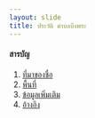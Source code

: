 ```yaml
---
layout: slide
title: ประวัติ ตำบลบึงพระ
---
```

#### สารบัญ
1. [ที่มาของชื่อ](#/1)
2. [พื้นที่](#/2)
3. [ข้อมูลเพิ่มเติม](#/4)
4. [อ้างอิง](#/7)
